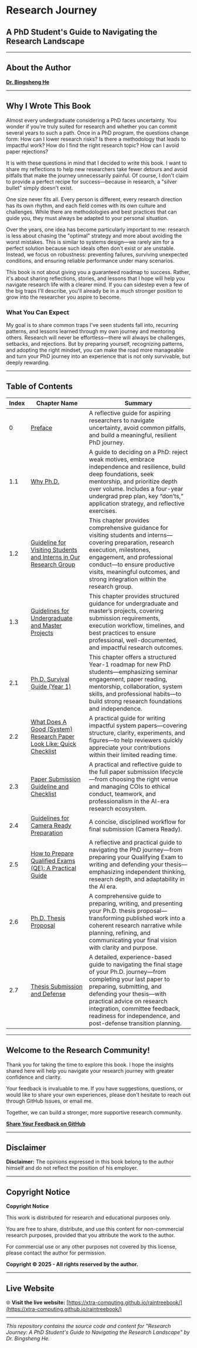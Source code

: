 # Research Journey
## A PhD Student's Guide to Navigating the Research Landscape

---

## About the Author
**[Dr. Bingsheng He](https://www.comp.nus.edu.sg/~hebs/)**

---

## Why I Wrote This Book

Almost every undergraduate considering a PhD faces uncertainty. You wonder if you're truly suited for research and whether you can commit several years to such a path. Once in a PhD program, the questions change form: How can I lower research risks? Is there a methodology that leads to impactful work? How do I find the right research topic? How can I avoid paper rejections?

It is with these questions in mind that I decided to write this book. I want to share my reflections to help new researchers take fewer detours and avoid pitfalls that make the journey unnecessarily painful. Of course, I don't claim to provide a perfect recipe for success—because in research, a "silver bullet" simply doesn't exist.

One size never fits all. Every person is different, every research direction has its own rhythm, and each field comes with its own culture and challenges. While there are methodologies and best practices that can guide you, they must always be adapted to your personal situation.

Over the years, one idea has become particularly important to me: research is less about chasing the "optimal" strategy and more about avoiding the worst mistakes. This is similar to systems design—we rarely aim for a perfect solution because such ideals often don't exist or are unstable. Instead, we focus on robustness: preventing failures, surviving unexpected conditions, and ensuring reliable performance under many scenarios.

This book is not about giving you a guaranteed roadmap to success. Rather, it's about sharing reflections, stories, and lessons that I hope will help you navigate research life with a clearer mind. If you can sidestep even a few of the big traps I'll describe, you'll already be in a much stronger position to grow into the researcher you aspire to become.

### What You Can Expect

My goal is to share common traps I've seen students fall into, recurring patterns, and lessons learned through my own journey and mentoring others. Research will never be effortless—there will always be challenges, setbacks, and rejections. But by preparing yourself, recognizing patterns, and adopting the right mindset, you can make the road more manageable and turn your PhD journey into an experience that is not only survivable, but deeply rewarding.

---

## Table of Contents

| Index | Chapter Name | Summary|
|-------|--------------|----------------------------|
| 0 | [Preface](https://docs.google.com/document/d/1HiFF9NFJarE1D39uioxvOi8lMh0E_Dx5skmrnffP-1I/edit?usp=drive_link) | A reflective guide for aspiring researchers to navigate uncertainty, avoid common pitfalls, and build a meaningful, resilient PhD journey. |
| 1.1 | [Why Ph.D.](https://docs.google.com/document/d/1dL_0wS5fJs9NiIlOYGJuh22k8dazc7pbYHq3iXquzn4/edit?usp=drive_link) | A guide to deciding on a PhD: reject weak motives, embrace independence and resilience, build deep foundations, seek mentorship, and prioritize depth over volume. Includes a four-year undergrad prep plan, key “don’ts,” application strategy, and reflective exercises. |
| 1.2 | [Guideline for Visiting Students and Interns in Our Research Group](https://docs.google.com/document/d/157WKVehFn42rRV8FLN9WkaeU5-HOyF-XHmWc6bDCn9o/edit?usp=sharing) | This chapter provides comprehensive guidance for visiting students and interns—covering preparation, research execution, milestones, engagement, and professional conduct—to ensure productive visits, meaningful outcomes, and strong integration within the research group. |
| 1.3 | [Guidelines for Undergraduate and Master Projects](https://docs.google.com/document/d/1dL_0wS5fJs9NiIlOYGJuh22k8dazc7pbYHq3iXquzn4/edit?usp=drive_link) | This chapter provides structured guidance for undergraduate and master’s projects, covering submission requirements, execution workflow, timelines, and best practices to ensure professional, well-documented, and impactful research outcomes. |
| 2.1 | [Ph.D. Survival Guide (Year 1)](https://docs.google.com/document/d/1yjxc4xLb06YNs_stDaJqaipItgqE_3dy/edit?usp=sharing&ouid=102273595235223474268&rtpof=true&sd=true) | This chapter offers a structured Year-1 roadmap for new PhD students—emphasizing seminar engagement, paper reading, mentorship, collaboration, system skills, and professional habits—to build strong research foundations and independence. |
| 2.2 | [What Does A Good (System) Research Paper Look Like: Quick Checklist](https://docs.google.com/document/d/1pA2F6LJjJfxD0Brn15MrV48FKrjryQMM/edit?usp=sharing&ouid=102273595235223474268&rtpof=true&sd=true) | A practical guide for writing impactful system papers—covering structure, clarity, experiments, and figures—to help reviewers quickly appreciate your contributions within their limited reading time. |
| 2.3 | [Paper Submission Guideline and Checklist](https://docs.google.com/document/d/1Kbd5lF3H7Qjp4MXLC9zVNJPqqpImFAwmXTJLd1CaMDk/edit?usp=sharing) | A practical and reflective guide to the full paper submission lifecycle—from choosing the right venue and managing COIs to ethical conduct, teamwork, and professionalism in the AI-era research ecosystem. |
| 2.4 | [Guidelines for Camera Ready Preparation](https://docs.google.com/presentation/d/1UuuQaGhY8Ho_glMVA0YMHw5w9B6ekecz/edit?usp=sharing&ouid=102273595235223474268&rtpof=true&sd=true) |  A concise, disciplined workflow for final submission (Camera Ready). |
| 2.5 | [How to Prepare Qualified Exams (QE): A Practical Guide](https://docs.google.com/document/d/1sG2ail2ZNNqR_DK3ZFtM3_qFqNnMeR85HPb9dCSeAGM/edit?usp=sharing) | A reflective and practical guide to navigating the PhD journey—from preparing your Qualifying Exam to writing and defending your thesis—emphasizing independent thinking, research depth, and adaptability in the AI era. |
| 2.6 | [Ph.D. Thesis Proposal](https://docs.google.com/document/d/1jLayHD2Mh_cbZijw1lojq_7yesLDNc1D-SDOhjQDFlE/edit?usp=sharing) | A comprehensive guide to preparing, writing, and presenting your Ph.D. thesis proposal—transforming published work into a coherent research narrative while planning, refining, and communicating your final vision with clarity and purpose. |
| 2.7 | [Thesis Submission and Defense](https://docs.google.com/document/d/17WCfqv5kxnDRMgIV6yZX4XAXAFvH01oO-N2NSs6Y6cM/edit?usp=sharing) | A detailed, experience-based guide to navigating the final stage of your Ph.D. journey—from completing your last paper to preparing, submitting, and defending your thesis—with practical advice on research integration, committee feedback, readiness for independence, and post-defense transition planning. |


---

## Welcome to the Research Community!

Thank you for taking the time to explore this book. I hope the insights shared here will help you navigate your research journey with greater confidence and clarity.

Your feedback is invaluable to me. If you have suggestions, questions, or would like to share your own experiences, please don't hesitate to reach out through GitHub Issues, or email me.

Together, we can build a stronger, more supportive research community.

**[Share Your Feedback on GitHub](https://github.com/Xtra-Computing/raintreebook/issues)**

---

## Disclaimer

**Disclaimer:** The opinions expressed in this book belong to the author himself and do not reflect the position of his employer.

---

## Copyright Notice

**Copyright Notice**

This work is distributed for research and educational purposes only.

You are free to share, distribute, and use this content for non-commercial research purposes, provided that you attribute the work to the author.

For commercial use or any other purposes not covered by this license, please contact the author for permission.

**Copyright © 2025 - All rights reserved by the author.**

---

## Live Website

🌐 **Visit the live website:** [https://xtra-computing.github.io/raintreebook/](https://xtra-computing.github.io/raintreebook/)

---

*This repository contains the source code and content for "Research Journey: A PhD Student's Guide to Navigating the Research Landscape" by Dr. Bingsheng He.*
